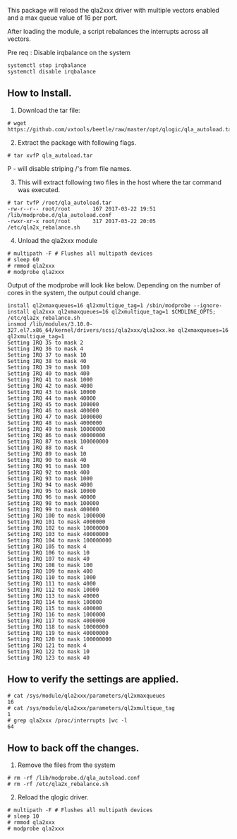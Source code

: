 
This package will reload the qla2xxx driver with multiple vectors enabled and a max queue value of 16 per port.

After loading the module, a script rebalances the interrupts across all vectors.

Pre req : Disable irqbalance on the system

```
systemctl stop irqbalance
systemctl disable irqbalance
```
## How to Install. 

1. Download the tar file:
```
# wget https://github.com/vxtools/beetle/raw/master/opt/qlogic/qla_autoload.tar
```

2. Extract the package with following flags.

```
# tar xvfP qla_autoload.tar 
```

P - will disable striping /'s from file names.

3. This will extract following two files in the host where the tar command was executed.

```
# tar tvfP /root/qla_autoload.tar
-rw-r--r-- root/root       167 2017-03-22 19:51 /lib/modprobe.d/qla_autoload.conf
-rwxr-xr-x root/root       317 2017-03-22 20:05 /etc/qla2x_rebalance.sh
```

4. Unload the qla2xxx module

```
# multipath -F # Flushes all multipath devices
# sleep 60 
# rmmod qla2xxx
# modprobe qla2xxx
```

Output of the modprobe will look like below. Depending on the number of cores in the system, the output could change.

```
install ql2xmaxqueues=16 ql2xmultique_tag=1 /sbin/modprobe --ignore-install qla2xxx ql2xmaxqueues=16 ql2xmultique_tag=1 $CMDLINE_OPTS; /etc/qla2x_rebalance.sh
insmod /lib/modules/3.10.0-327.el7.x86_64/kernel/drivers/scsi/qla2xxx/qla2xxx.ko ql2xmaxqueues=16 ql2xmultique_tag=1
Setting IRQ 35 to mask 2
Setting IRQ 36 to mask 4
Setting IRQ 37 to mask 10
Setting IRQ 38 to mask 40
Setting IRQ 39 to mask 100
Setting IRQ 40 to mask 400
Setting IRQ 41 to mask 1000
Setting IRQ 42 to mask 4000
Setting IRQ 43 to mask 10000
Setting IRQ 44 to mask 40000
Setting IRQ 45 to mask 100000
Setting IRQ 46 to mask 400000
Setting IRQ 47 to mask 1000000
Setting IRQ 48 to mask 4000000
Setting IRQ 49 to mask 10000000
Setting IRQ 86 to mask 40000000
Setting IRQ 87 to mask 100000000
Setting IRQ 88 to mask 4
Setting IRQ 89 to mask 10
Setting IRQ 90 to mask 40
Setting IRQ 91 to mask 100
Setting IRQ 92 to mask 400
Setting IRQ 93 to mask 1000
Setting IRQ 94 to mask 4000
Setting IRQ 95 to mask 10000
Setting IRQ 96 to mask 40000
Setting IRQ 98 to mask 100000
Setting IRQ 99 to mask 400000
Setting IRQ 100 to mask 1000000
Setting IRQ 101 to mask 4000000
Setting IRQ 102 to mask 10000000
Setting IRQ 103 to mask 40000000
Setting IRQ 104 to mask 100000000
Setting IRQ 105 to mask 4
Setting IRQ 106 to mask 10
Setting IRQ 107 to mask 40
Setting IRQ 108 to mask 100
Setting IRQ 109 to mask 400
Setting IRQ 110 to mask 1000
Setting IRQ 111 to mask 4000
Setting IRQ 112 to mask 10000
Setting IRQ 113 to mask 40000
Setting IRQ 114 to mask 100000
Setting IRQ 115 to mask 400000
Setting IRQ 116 to mask 1000000
Setting IRQ 117 to mask 4000000
Setting IRQ 118 to mask 10000000
Setting IRQ 119 to mask 40000000
Setting IRQ 120 to mask 100000000
Setting IRQ 121 to mask 4
Setting IRQ 122 to mask 10
Setting IRQ 123 to mask 40
```

## How to verify the settings are applied.
```
# cat /sys/module/qla2xxx/parameters/ql2xmaxqueues
16
# cat /sys/module/qla2xxx/parameters/ql2xmultique_tag
1
# grep qla2xxx /proc/interrupts |wc -l
64
```

## How to back off the changes.

1. Remove the files from the system
```
# rm -rf /lib/modprobe.d/qla_autoload.conf
# rm -rf /etc/qla2x_rebalance.sh
```
2. Reload the qlogic driver.
```
# multipath -F # Flushes all multipath devices
# sleep 10 
# rmmod qla2xxx
# modprobe qla2xxx
```
